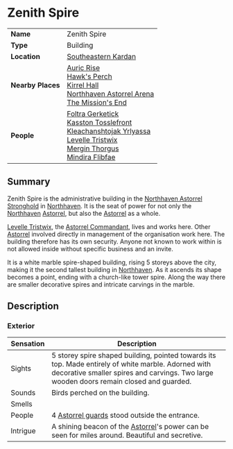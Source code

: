 # Zenith Spire

|||
| --- | --- |
| **Name** | Zenith Spire | place.4
| **Type** | Building |
| **Location** | [Southeastern Kardan](../../regions/southeastern-kardan.md) |
| **Nearby Places** | [Auric Rise](auric-rise.md)<br>[Hawk's Perch](hawks-perch.md)<br>[Kirrel Hall](kirrel-hall.md)<br>[Northhaven Astorrel Arena](northhaven-astorrel-arena.md)<br>[The Mission's End](../inns-taverns/the-missions-end.md) |
| **People** | [Foltra Gerketick](../../../characters/foltra-gerketick.md)<br>[Kasston Tosslefront](../../../characters/kasston-tosslefront.md)<br>[Kleachanshtojak Yrlyassa](../../../characters/kleachanshtojak-yrlyassa.md)<br>[Levelle Tristwix](../../../characters/levelle-tristwix.md)<br>[Mergin Thorgus](../../../characters/mergin-thorgus.md)<br>[Mindira Flibfae](../../../characters/mindira-flibfae.md) |

## Summary

Zenith Spire is the administrative building in the [Northhaven Astorrel Stronghold](../../settlements/strongholds/northhaven-astorrel-stronghold.md) in [Northhaven](../../settlements/cities/northhaven.md). It is the seat of power for not only the [Northhaven](../../settlements/cities/northhaven.md) [Astorrel](../../../organisations/government/astorrel/astorrel.md), but also the [Astorrel](../../../organisations/government/astorrel/astorrel.md) as a whole.

[Levelle Tristwix](../../../characters/levelle-tristwix.md), the [Astorrel Commandant](../../../organisations/government/astorrel/ranks/astorrel-commandant.md), lives and works here. Other [Astorrel](../../../organisations/government/astorrel/astorrel.md) involved directly in management of the organisation work here. The building therefore has its own security. Anyone not known to work within is not allowed inside without specific business and an invite.

It is a white marble spire-shaped building, rising 5 storeys above the city, making it the second tallest building in [Northhaven](../../settlements/cities/northhaven.md). As it ascends its shape becomes a point, ending with a church-like tower spire. Along the way there are smaller decorative spires and intricate carvings in the marble.

## Description

### Exterior

| Sensation | Description |
| ---- | --- |
| Sights | 5 storey spire shaped building, pointed towards its top. Made entirely of white marble. Adorned with decorative smaller spires and carvings. Two large wooden doors remain closed and guarded. |
| Sounds | Birds perched on the building. |
| Smells | |
| People | 4 [Astorrel guards](../../../organisations/government/astorrel/ranks/astorrel-guard.md) stood outside the entrance. |
| Intrigue | A shining beacon of the [Astorrel](../../../organisations/government/astorrel/astorrel.md)'s power can be seen for miles around. Beautiful and secretive. |
